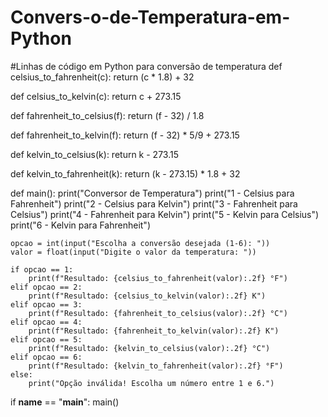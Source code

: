 # Convers-o-de-Temperatura-em-Python
#Linhas de código em Python para conversão de temperatura
def celsius_to_fahrenheit(c):
    return (c * 1.8) + 32

def celsius_to_kelvin(c):
    return c + 273.15

def fahrenheit_to_celsius(f):
    return (f - 32) / 1.8

def fahrenheit_to_kelvin(f):
    return (f - 32) * 5/9 + 273.15

def kelvin_to_celsius(k):
    return k - 273.15

def kelvin_to_fahrenheit(k):
    return (k - 273.15) * 1.8 + 32

def main():
    print("Conversor de Temperatura")
    print("1 - Celsius para Fahrenheit")
    print("2 - Celsius para Kelvin")
    print("3 - Fahrenheit para Celsius")
    print("4 - Fahrenheit para Kelvin")
    print("5 - Kelvin para Celsius")
    print("6 - Kelvin para Fahrenheit")
    
    opcao = int(input("Escolha a conversão desejada (1-6): "))
    valor = float(input("Digite o valor da temperatura: "))
    
    if opcao == 1:
        print(f"Resultado: {celsius_to_fahrenheit(valor):.2f} °F")
    elif opcao == 2:
        print(f"Resultado: {celsius_to_kelvin(valor):.2f} K")
    elif opcao == 3:
        print(f"Resultado: {fahrenheit_to_celsius(valor):.2f} °C")
    elif opcao == 4:
        print(f"Resultado: {fahrenheit_to_kelvin(valor):.2f} K")
    elif opcao == 5:
        print(f"Resultado: {kelvin_to_celsius(valor):.2f} °C")
    elif opcao == 6:
        print(f"Resultado: {kelvin_to_fahrenheit(valor):.2f} °F")
    else:
        print("Opção inválida! Escolha um número entre 1 e 6.")

if __name__ == "__main__":
    main()
